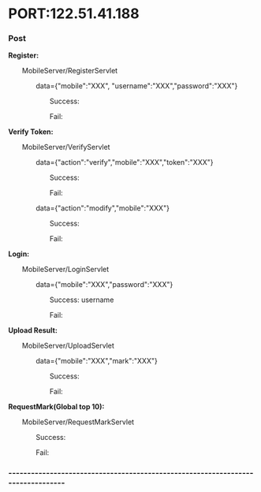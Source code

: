 # PORT:122.51.41.188
### Post

**Register:**

&emsp;&emsp;MobileServer/RegisterServlet

&emsp;&emsp;&emsp;&emsp;data={"mobile":"XXX", "username":"XXX","password":"XXX"}

&emsp;&emsp;&emsp;&emsp;&emsp;&emsp;Success:

&emsp;&emsp;&emsp;&emsp;&emsp;&emsp;Fail:

**Verify Token:**

&emsp;&emsp;MobileServer/VerifyServlet

&emsp;&emsp;&emsp;&emsp;data={"action":"verify","mobile":"XXX","token":"XXX"}

&emsp;&emsp;&emsp;&emsp;&emsp;&emsp;Success:

&emsp;&emsp;&emsp;&emsp;&emsp;&emsp;Fail:

&emsp;&emsp;&emsp;&emsp;data={"action":"modify","mobile":"XXX"}

&emsp;&emsp;&emsp;&emsp;&emsp;&emsp;Success:

&emsp;&emsp;&emsp;&emsp;&emsp;&emsp;Fail:

**Login:**

&emsp;&emsp;MobileServer/LoginServlet

&emsp;&emsp;&emsp;&emsp;data={"mobile":"XXX","password":"XXX"}

&emsp;&emsp;&emsp;&emsp;&emsp;&emsp;Success: username

&emsp;&emsp;&emsp;&emsp;&emsp;&emsp;Fail:

**Upload Result:**

&emsp;&emsp;MobileServer/UploadServlet

&emsp;&emsp;&emsp;&emsp;data={"mobile":"XXX","mark":"XXX"}

&emsp;&emsp;&emsp;&emsp;&emsp;&emsp;Success:

&emsp;&emsp;&emsp;&emsp;&emsp;&emsp;Fail:

**RequestMark(Global top 10):**

&emsp;&emsp;MobileServer/RequestMarkServlet

&emsp;&emsp;&emsp;&emsp;Success:

&emsp;&emsp;&emsp;&emsp;Fail:

### --------------------------------------------------------------------------------

